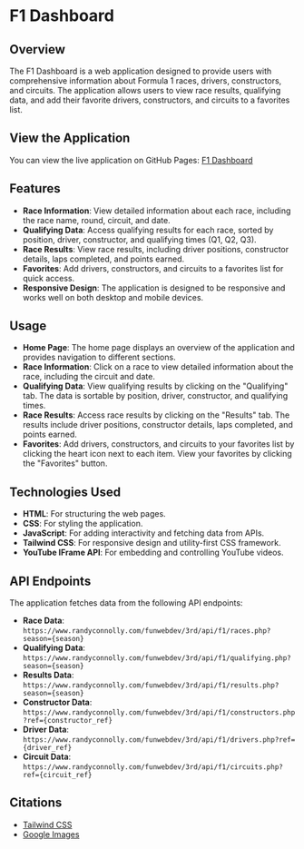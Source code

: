 # F1 Dashboard

## Overview

The F1 Dashboard is a web application designed to provide users with comprehensive information about Formula 1 races, drivers, constructors, and circuits. The application allows users to view race results, qualifying data, and add their favorite drivers, constructors, and circuits to a favorites list.

## View the Application

You can view the live application on GitHub Pages: [F1 Dashboard](https://ewush956.github.io/Comp3612Assignment2/)

## Features

- **Race Information**: View detailed information about each race, including the race name, round, circuit, and date.
- **Qualifying Data**: Access qualifying results for each race, sorted by position, driver, constructor, and qualifying times (Q1, Q2, Q3).
- **Race Results**: View race results, including driver positions, constructor details, laps completed, and points earned.
- **Favorites**: Add drivers, constructors, and circuits to a favorites list for quick access.
- **Responsive Design**: The application is designed to be responsive and works well on both desktop and mobile devices.

## Usage

- **Home Page**: The home page displays an overview of the application and provides navigation to different sections.
- **Race Information**: Click on a race to view detailed information about the race, including the circuit and date.
- **Qualifying Data**: View qualifying results by clicking on the "Qualifying" tab. The data is sortable by position, driver, constructor, and qualifying times.
- **Race Results**: Access race results by clicking on the "Results" tab. The results include driver positions, constructor details, laps completed, and points earned.
- **Favorites**: Add drivers, constructors, and circuits to your favorites list by clicking the heart icon next to each item. View your favorites by clicking the "Favorites" button.

## Technologies Used

- **HTML**: For structuring the web pages.
- **CSS**: For styling the application.
- **JavaScript**: For adding interactivity and fetching data from APIs.
- **Tailwind CSS**: For responsive design and utility-first CSS framework.
- **YouTube IFrame API**: For embedding and controlling YouTube videos.

## API Endpoints

The application fetches data from the following API endpoints:

- **Race Data**: `https://www.randyconnolly.com/funwebdev/3rd/api/f1/races.php?season={season}`
- **Qualifying Data**: `https://www.randyconnolly.com/funwebdev/3rd/api/f1/qualifying.php?season={season}`
- **Results Data**: `https://www.randyconnolly.com/funwebdev/3rd/api/f1/results.php?season={season}`
- **Constructor Data**: `https://www.randyconnolly.com/funwebdev/3rd/api/f1/constructors.php?ref={constructor_ref}`
- **Driver Data**: `https://www.randyconnolly.com/funwebdev/3rd/api/f1/drivers.php?ref={driver_ref}`
- **Circuit Data**: `https://www.randyconnolly.com/funwebdev/3rd/api/f1/circuits.php?ref={circuit_ref}`


## Citations
- [Tailwind CSS](https://tailwindcss.com/) 
- [Google Images](https://images.google.com/)
